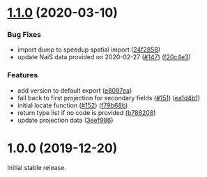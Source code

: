 # [1.1.0](https://github.com/geops/tree-lib/compare/v1.0.0...v1.1.0) (2020-03-10)


### Bug Fixes

* import dump to speedup spatial import ([24f2858](https://github.com/geops/tree-lib/commit/24f2858f4f8e92195989413b898563b03a6c400e))
* update NaiS data provided on 2020-02-27 ([#147](https://github.com/geops/tree-lib/issues/147)) ([f20c4e3](https://github.com/geops/tree-lib/commit/f20c4e38ba4968867701f7d18b5ba53c7956ed3a))


### Features

* add version to default export ([e8097ea](https://github.com/geops/tree-lib/commit/e8097ea1593e08f265907f7d160da24cc01a8218))
* fall back to first projection for secondary fields ([#151](https://github.com/geops/tree-lib/issues/151)) ([ea1d4b1](https://github.com/geops/tree-lib/commit/ea1d4b16a9808ff146a43d88b6a093561465ec7c))
* initial locate function ([#152](https://github.com/geops/tree-lib/issues/152)) ([f79b68b](https://github.com/geops/tree-lib/commit/f79b68bbf6b13db798ce831bf3489e934abbd665))
* return type list if no code is provided ([b788208](https://github.com/geops/tree-lib/commit/b7882080ccd572dba7563d880e4b7c75ebf1d9cc))
* update projection data ([3eef986](https://github.com/geops/tree-lib/commit/3eef98603c48144ccfdc17d64f7983f625d93120))

# 1.0.0 (2019-12-20)

Initial stable release.
